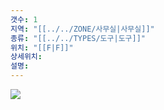 ```yaml
---
갯수: 1
지역: "[[../../ZONE/사무실|사무실]]"
종류: "[[../../TYPES/도구|도구]]"
위치: "[[F|F]]"
상세위치: 
설명: 
---
```

![](http://192.168.50.22/images/240607_IMG_0184.jpg)